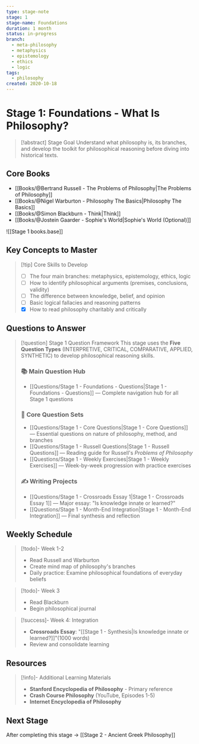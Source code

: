 ```yaml
---
type: stage-note
stage: 1
stage-name: Foundations
duration: 1 month
status: in-progress
branch:
  - meta-philosophy
  - metaphysics
  - epistemology
  - ethics
  - logic
tags:
  - philosophy
created: 2020-10-18
---
```


# Stage 1: Foundations - What Is Philosophy?

> [!abstract] Stage Goal
> Understand what philosophy is, its branches, and develop the toolkit for philosophical reasoning before diving into historical texts.

## Core Books

- [[Books/@Bertrand Russell - The Problems of Philosophy|The Problems of Philosophy]]
- [[Books/@Nigel Warburton - Philosophy The Basics|Philosophy The Basics]]
- [[Books/@Simon Blackburn - Think|Think]]
- [[Books/@Jostein Gaarder - Sophie's World|Sophie's World (Optional)]]

![[Stage 1 books.base]]

## Key Concepts to Master

> [!tip] Core Skills to Develop
> - [ ] The four main branches: metaphysics, epistemology, ethics, logic
> - [ ] How to identify philosophical arguments (premises, conclusions, validity)
> - [ ] The difference between knowledge, belief, and opinion
> - [ ] Basic logical fallacies and reasoning patterns
> - [x] How to read philosophy charitably and critically

## Questions to Answer

> [!question] Stage 1 Question Framework
> This stage uses the **Five Question Types** (INTERPRETIVE, CRITICAL, COMPARATIVE, APPLIED, SYNTHETIC) to develop philosophical reasoning skills.
>
> ### 📚 Main Question Hub
> - [[Questions/Stage 1 - Foundations - Questions|Stage 1 - Foundations - Questions]] — Complete navigation hub for all Stage 1 questions
>
> ### 🎯 Core Question Sets
> - [[Questions/Stage 1 - Core Questions|Stage 1 - Core Questions]] — Essential questions on nature of philosophy, method, and branches
> - [[Questions/Stage 1 - Russell Questions|Stage 1 - Russell Questions]] — Reading guide for Russell's *Problems of Philosophy*
> - [[Questions/Stage 1 - Weekly Exercises|Stage 1 - Weekly Exercises]] — Week-by-week progression with practice exercises
>
> ### ✍️ Writing Projects
> - [[Questions/Stage 1 - Crossroads Essay 1|Stage 1 - Crossroads Essay 1]] — Major essay: "Is knowledge innate or learned?"
> - [[Questions/Stage 1 - Month-End Integration|Stage 1 - Month-End Integration]] — Final synthesis and reflection

## Weekly Schedule

> [!todo]- Week 1-2
> - Read Russell and Warburton
> - Create mind map of philosophy's branches
> - Daily practice: Examine philosophical foundations of everyday beliefs

> [!todo]- Week 3
> - Read Blackburn
> - Begin philosophical journal

> [!success]- Week 4: Integration
> - **Crossroads Essay**: "[[Stage 1 - Synthesis|Is knowledge innate or learned?]]"(1000 words)
> - Review and consolidate learning

## Resources

> [!info]- Additional Learning Materials
> - **Stanford Encyclopedia of Philosophy** - Primary reference
> - **Crash Course Philosophy** (YouTube, Episodes 1-5)
> - **Internet Encyclopedia of Philosophy**

## Next Stage

After completing this stage → [[Stage 2 - Ancient Greek Philosophy]]
